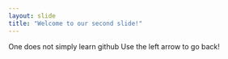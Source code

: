 ```yaml
---
layout: slide
title: "Welcome to our second slide!"
---
```

One does not simply learn github
Use the left arrow to go back!

